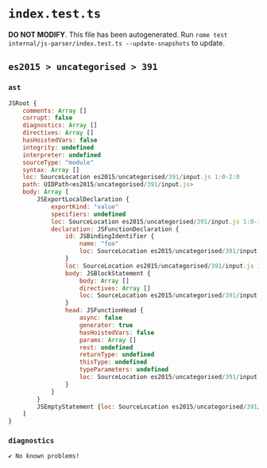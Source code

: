 # `index.test.ts`

**DO NOT MODIFY**. This file has been autogenerated. Run `rome test internal/js-parser/index.test.ts --update-snapshots` to update.

## `es2015 > uncategorised > 391`

### `ast`

```javascript
JSRoot {
	comments: Array []
	corrupt: false
	diagnostics: Array []
	directives: Array []
	hasHoistedVars: false
	integrity: undefined
	interpreter: undefined
	sourceType: "module"
	syntax: Array []
	loc: SourceLocation es2015/uncategorised/391/input.js 1:0-2:0
	path: UIDPath<es2015/uncategorised/391/input.js>
	body: Array [
		JSExportLocalDeclaration {
			exportKind: "value"
			specifiers: undefined
			loc: SourceLocation es2015/uncategorised/391/input.js 1:0-1:25
			declaration: JSFunctionDeclaration {
				id: JSBindingIdentifier {
					name: "foo"
					loc: SourceLocation es2015/uncategorised/391/input.js 1:17-1:20 (foo)
				}
				loc: SourceLocation es2015/uncategorised/391/input.js 1:7-1:25
				body: JSBlockStatement {
					body: Array []
					directives: Array []
					loc: SourceLocation es2015/uncategorised/391/input.js 1:23-1:25
				}
				head: JSFunctionHead {
					async: false
					generator: true
					hasHoistedVars: false
					params: Array []
					rest: undefined
					returnType: undefined
					thisType: undefined
					typeParameters: undefined
					loc: SourceLocation es2015/uncategorised/391/input.js 1:20-1:22
				}
			}
		}
		JSEmptyStatement {loc: SourceLocation es2015/uncategorised/391/input.js 1:25-1:26}
	]
}
```

### `diagnostics`

```
✔ No known problems!

```
